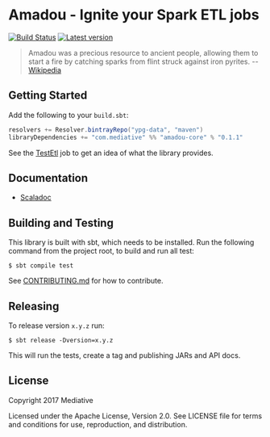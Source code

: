 # Amadou - Ignite your Spark ETL jobs
[![Build Status]][Travis]
[![Latest version]][Bintray]

  [Build Status]: https://travis-ci.org/ypg-data/amadou.svg?branch=master
  [Travis]: https://travis-ci.org/ypg-data/amadou
  [Latest version]: https://api.bintray.com/packages/ypg-data/maven/amadou-core/images/download.svg
  [Bintray]: https://bintray.com/ypg-data/maven/amadou-core/_latestVersion

> Amadou was a precious resource to ancient people, allowing them to start a
> fire by catching sparks from flint struck against iron pyrites.
> -- [Wikipedia]

 [Wikipedia]: https://en.wikipedia.org/wiki/Amadou

## Getting Started

Add the following to your `build.sbt`:

```sbt
resolvers += Resolver.bintrayRepo("ypg-data", "maven")
libraryDependencies += "com.mediative" %% "amadou-core" % "0.1.1"
```

See the [TestEtl] job to get an idea of what the library provides.

 [TestEtl]: core/src/test/scala/com.mediative.amadou/test/TestEtl.scala

## Documentation

 - [Scaladoc](https://ypg-data.github.io/amadou/api/#com.mediative.amadou.package)

## Building and Testing

This library is built with sbt, which needs to be installed. Run the following command from the project root, to build and run all test:

    $ sbt compile test

See [CONTRIBUTING.md](CONTRIBUTING.md) for how to contribute.

## Releasing

To release version `x.y.z` run:

    $ sbt release -Dversion=x.y.z

This will run the tests, create a tag and publishing JARs and API docs.

## License

Copyright 2017 Mediative

Licensed under the Apache License, Version 2.0. See LICENSE file for terms and
conditions for use, reproduction, and distribution.
